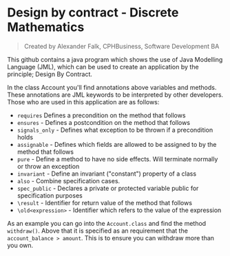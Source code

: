 # Design by contract - Discrete Mathematics
> Created by Alexander Falk, CPHBusiness, Software Development BA

This github contains a java program which shows the use of Java Modelling Language (JML), 
which can be used to create an application by the principle; Design By Contract.  
  
In the class Account you'll find annotations above variables and methods. 
These annotations are JML keywords to be interpreted by other developers.  
Those who are used in this application are as follows:  
* `requires` Defines a precondition on the method that follows
* `ensures` - Defines a postcondition on the method that follows
* `signals_only` - Defines what exception to be thrown if a precondition holds
* `assignable` - Defines which fields are allowed to be assigned to by the method that follows
* `pure` - Define a method to have no side effects. Will terminate normally or throw an exception
* `invariant` - Define an invariant ("constant") property of a class
* `also` - Combine specification cases. 
* `spec_public` - Declares a private or protected variable public for specification purposes
* `\result` - Identifier for return value of the method that follows
* `\old<expression>` - Identifier which refers to the value of the expression

As an example you can go into the `Account.class` and find the method `withdraw()`. Above that it is specified as 
an requirement that the `account_balance > amount`. This is to ensure you can withdraw more than you own.